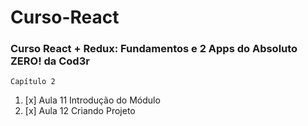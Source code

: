 # Curso-React

### Curso React + Redux: Fundamentos e 2 Apps do Absoluto ZERO! da Cod3r

    Capítulo 2

1. [x] Aula 11 Introdução do Módulo
2. [x] Aula 12 Criando Projeto
